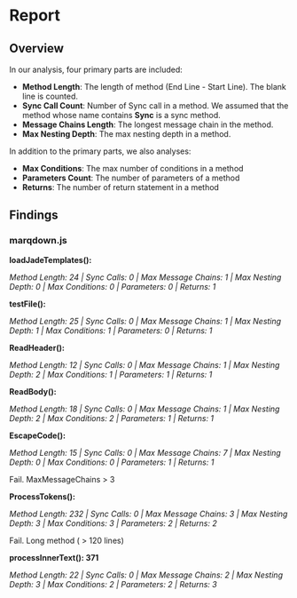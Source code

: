 # Report #

## Overview ##
In our analysis, four primary parts are included:

+ **Method Length**: The length of method (End Line - Start Line). The blank line is counted.
+ **Sync Call Count**: Number of Sync call in a method. We assumed that the method whose name contains **Sync** is a sync method.
+ **Message Chains Length**: The longest message chain in the method.
+ **Max Nesting Depth**: The max nesting depth in a method.

In addition to the primary parts, we also analyses:

+ **Max Conditions**: The max number of conditions in a method
+ **Parameters Count**: The number of parameters of a method 
+ **Returns**: The number of return statement in a method

## Findings ##

### marqdown.js ###

**loadJadeTemplates():**

*Method Length: 24 | Sync Calls: 0 | Max Message Chains: 1 | Max Nesting Depth: 0 | Max Conditions: 0 | Parameters: 0 | Returns: 1*

**testFile():**

*Method Length: 25 | Sync Calls: 0 | Max Message Chains: 1 | Max Nesting Depth: 1 | Max Conditions: 1 | Parameters: 0 | Returns: 1*

**ReadHeader():**

*Method Length: 12 | Sync Calls: 0 | Max Message Chains: 1 | Max Nesting Depth: 2 | Max Conditions: 1 | Parameters: 1 | Returns: 1*

**ReadBody():**

*Method Length: 18 | Sync Calls: 0 | Max Message Chains: 1 | Max Nesting Depth: 2 | Max Conditions: 2 | Parameters: 1 | Returns: 1*

**EscapeCode():**

*Method Length: 15 | Sync Calls: 0 | Max Message Chains: 7 | Max Nesting Depth: 0 | Max Conditions: 0 | Parameters: 1 | Returns: 1*

Fail. MaxMessageChains > 3

**ProcessTokens():**

*Method Length: 232 | Sync Calls: 0 | Max Message Chains: 3 | Max Nesting Depth: 3 | Max Conditions: 3 | Parameters: 2 | Returns: 2*

Fail. Long method ( > 120 lines)

**processInnerText(): 371**

*Method Length: 22 | Sync Calls: 0 | Max Message Chains: 2 | Max Nesting Depth: 3 | Max Conditions: 2 | Parameters: 2 | Returns: 3*